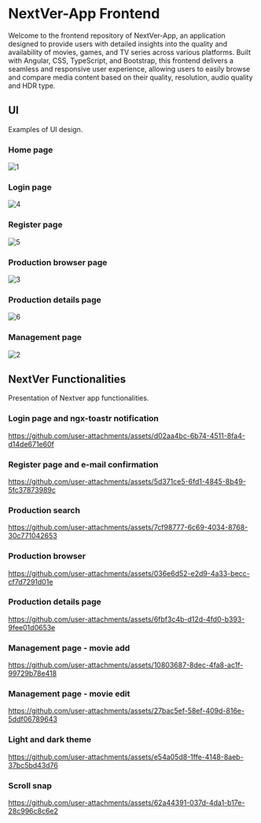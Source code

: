 # NextVer-App Frontend
Welcome to the frontend repository of NextVer-App, an application designed to provide users with detailed insights into the quality and availability of movies, games, and TV series across various platforms. Built with Angular, CSS, TypeScript, and Bootstrap, this frontend delivers a seamless and responsive user experience, allowing users to easily browse and compare media content based on their quality, resolution, audio quality and HDR type.
## UI
Examples of UI design.
### Home page
![1](https://github.com/user-attachments/assets/45e99a33-6a24-4ee9-b985-448fef8a5be6)
### Login page
![4](https://github.com/user-attachments/assets/fcf576ef-d939-4461-a61f-6c1b244be283)
### Register page
![5](https://github.com/user-attachments/assets/51d14c14-410b-409e-a38b-f70c62c5b015)
### Production browser page
![3](https://github.com/user-attachments/assets/7e423587-18ea-46dd-9b8e-67b06e1313f8)
### Production details page
![6](https://github.com/user-attachments/assets/0e385d0d-eee0-4a0a-b371-8ab196681fc8)
### Management page
![2](https://github.com/user-attachments/assets/2a86ea9f-3ed5-4684-9b14-a8d93d24e510)

## NextVer Functionalities
Presentation of Nextver app functionalities.

### Login page and ngx-toastr notification

https://github.com/user-attachments/assets/d02aa4bc-6b74-4511-8fa4-d14de671e60f

### Register page and e-mail confirmation

https://github.com/user-attachments/assets/5d371ce5-6fd1-4845-8b49-5fc37873989c

### Production search

https://github.com/user-attachments/assets/7cf98777-6c69-4034-8768-30c771042653

### Production browser

https://github.com/user-attachments/assets/036e6d52-e2d9-4a33-becc-cf7d7291d01e

### Production details page

https://github.com/user-attachments/assets/6fbf3c4b-d12d-4fd0-b393-9fee01d0653e

### Management page - movie add 

https://github.com/user-attachments/assets/10803687-8dec-4fa8-ac1f-99729b78e418

### Management page - movie edit 

https://github.com/user-attachments/assets/27bac5ef-58ef-409d-816e-5ddf06789643

### Light and dark theme
https://github.com/user-attachments/assets/e54a05d8-1ffe-4148-8aeb-37bc5bd43d76

### Scroll snap 
https://github.com/user-attachments/assets/62a44391-037d-4da1-b17e-28c996c8c6e2
